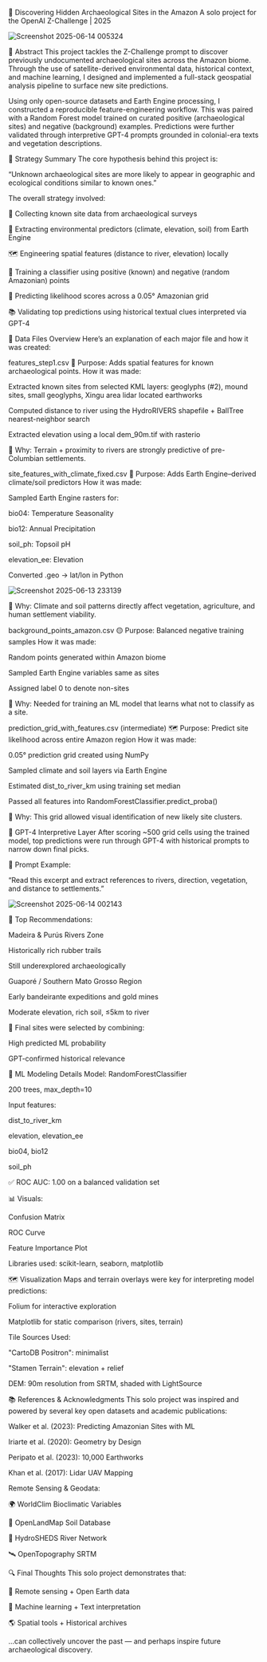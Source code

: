 🗿 Discovering Hidden Archaeological Sites in the Amazon
A solo project for the OpenAI Z-Challenge | 2025

![Screenshot 2025-06-14 005324](https://github.com/user-attachments/assets/a9fe77aa-428c-45a6-9d18-a5c999eceabf)


🧠 Abstract
This project tackles the Z-Challenge prompt to discover previously undocumented archaeological sites across the Amazon biome. Through the use of satellite-derived environmental data, historical context, and machine learning, I designed and implemented a full-stack geospatial analysis pipeline to surface new site predictions.

Using only open-source datasets and Earth Engine processing, I constructed a reproducible feature-engineering workflow. This was paired with a Random Forest model trained on curated positive (archaeological sites) and negative (background) examples. Predictions were further validated through interpretive GPT-4 prompts grounded in colonial-era texts and vegetation descriptions.

🎯 Strategy Summary
The core hypothesis behind this project is:

“Unknown archaeological sites are more likely to appear in geographic and ecological conditions similar to known ones.”

The overall strategy involved:

📍 Collecting known site data from archaeological surveys

📡 Extracting environmental predictors (climate, elevation, soil) from Earth Engine

🗺️ Engineering spatial features (distance to river, elevation) locally

🤖 Training a classifier using positive (known) and negative (random Amazonian) points

🔮 Predicting likelihood scores across a 0.05° Amazonian grid

📚 Validating top predictions using historical textual clues interpreted via GPT-4

📁 Data Files Overview
Here’s an explanation of each major file and how it was created:

features_step1.csv
📍 Purpose: Adds spatial features for known archaeological points.
How it was made:

Extracted known sites from selected KML layers:
geoglyphs (#2), mound sites, small geoglyphs, Xingu area lidar located earthworks

Computed distance to river using the HydroRIVERS shapefile + BallTree nearest-neighbor search

Extracted elevation using a local dem_90m.tif with rasterio

🧠 Why: Terrain + proximity to rivers are strongly predictive of pre-Columbian settlements.

site_features_with_climate_fixed.csv
📡 Purpose: Adds Earth Engine–derived climate/soil predictors
How it was made:

Sampled Earth Engine rasters for:

bio04: Temperature Seasonality

bio12: Annual Precipitation

soil_ph: Topsoil pH

elevation_ee: Elevation

Converted .geo → lat/lon in Python

![Screenshot 2025-06-13 233139](https://github.com/user-attachments/assets/1cbce0c3-a04d-4ff2-b80a-bdfbfcc3d05a)


🧠 Why: Climate and soil patterns directly affect vegetation, agriculture, and human settlement viability.

background_points_amazon.csv
🟡 Purpose: Balanced negative training samples
How it was made:

Random points generated within Amazon biome

Sampled Earth Engine variables same as sites

Assigned label 0 to denote non-sites

🧠 Why: Needed for training an ML model that learns what not to classify as a site.

prediction_grid_with_features.csv (intermediate)
🗺️ Purpose: Predict site likelihood across entire Amazon region
How it was made:

0.05° prediction grid created using NumPy

Sampled climate and soil layers via Earth Engine

Estimated dist_to_river_km using training set median

Passed all features into RandomForestClassifier.predict_proba()

🧠 Why: This grid allowed visual identification of new likely site clusters.

🤖 GPT-4 Interpretive Layer
After scoring ~500 grid cells using the trained model, top predictions were run through GPT-4 with historical prompts to narrow down final picks.

📜 Prompt Example:

“Read this excerpt and extract references to rivers, direction, vegetation, and distance to settlements.”

![Screenshot 2025-06-14 002143](https://github.com/user-attachments/assets/fc8f19fa-d1c5-4a4d-ab99-e774448fd5aa)

📌 Top Recommendations:

Madeira & Purús Rivers Zone

Historically rich rubber trails

Still underexplored archaeologically

Guaporé / Southern Mato Grosso Region

Early bandeirante expeditions and gold mines

Moderate elevation, rich soil, ≤5km to river

🧠 Final sites were selected by combining:

High predicted ML probability

GPT-confirmed historical relevance

🧪 ML Modeling Details
Model: RandomForestClassifier

200 trees, max_depth=10

Input features:

dist_to_river_km

elevation, elevation_ee

bio04, bio12

soil_ph

✅ ROC AUC: 1.00 on a balanced validation set

📊 Visuals:

Confusion Matrix

ROC Curve

Feature Importance Plot

Libraries used: scikit-learn, seaborn, matplotlib

🗺️ Visualization
Maps and terrain overlays were key for interpreting model predictions:

Folium for interactive exploration

Matplotlib for static comparison (rivers, sites, terrain)

Tile Sources Used:

"CartoDB Positron": minimalist

"Stamen Terrain": elevation + relief

DEM: 90m resolution from SRTM, shaded with LightSource

📚 References & Acknowledgments
This solo project was inspired and powered by several key open datasets and academic publications:

Walker et al. (2023): Predicting Amazonian Sites with ML

Iriarte et al. (2020): Geometry by Design

Peripato et al. (2023): 10,000 Earthworks

Khan et al. (2017): Lidar UAV Mapping

Remote Sensing & Geodata:

🌍 WorldClim Bioclimatic Variables

🌱 OpenLandMap Soil Database

🌊 HydroSHEDS River Network

🛰️ OpenTopography SRTM

🔍 Final Thoughts
This solo project demonstrates that:

📡 Remote sensing + Open Earth data

🧠 Machine learning + Text interpretation

🌎 Spatial tools + Historical archives

...can collectively uncover the past — and perhaps inspire future archaeological discovery.
